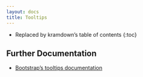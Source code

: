 ```yaml
---
layout: docs
title: Tooltips
---
```


* Replaced by kramdown’s table of contents
{:toc}

## Further Documentation

* [Bootstrap’s tooltips documentation](http://getbootstrap.com/javascript/#tooltips)
